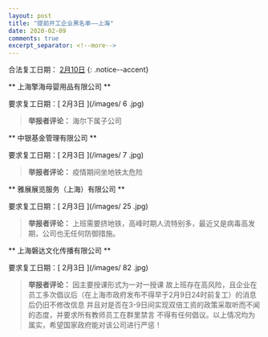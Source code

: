 ```yaml
---
layout: post
title: "提前开工企业黑名单——上海"
date: 2020-02-09
comments: true
excerpt_separator: <!--more-->
---
```


合法复工日期： [2月10日](http://www.shanghai.gov.cn/nw2/nw2314/nw2319/nw12344/u26aw63451.html)
{: .notice--accent}



**	上海擎海母婴用品有限公司	**

要求复工日期：[	2月3日	](/images/	6	.jpg)
> **举报者评论：**	海尔下属子公司

**	中银基金管理有限公司	**

要求复工日期：[	2月3日	](/images/	7	.jpg)
> **举报者评论：**	疫情期间坐地铁太危险

**	雅展展览服务（上海）有限公司	**

要求复工日期：[	2月3日	](/images/	25	.jpg)
> **举报者评论：**	上班需要挤地铁，高峰时期人流特别多，最近又是病毒高发期，公司也无任何防御措施。

**	上海磐达文化传播有限公司	**

要求复工日期：[	2月3日	](/images/	82	.jpg)
> **举报者评论：**	因主要授课形式为一对一授课 故上班存在高风险，且企业在员工多次倡议后（在上海市政府发布不得早于2月9日24时前复工）的消息后仍旧不修改信息 并且对是否在3-9日间实现双倍工资的政策采取听而不闻的态度，并要求所有教师员工在群里禁言 不得有任何倡议。以上情况均为属实，希望国家政府能对该公司进行严惩！

<!--more-->
